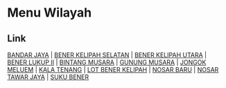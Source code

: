 # Menu Wilayah

## Link

[BANDAR JAYA](https://github.com/gigit-pemilu/pemilu-2024-11-aceh/tree/main/pilpres/hitung-suara/sub/11-aceh/sub/17-bener-meriah/sub/08-bener-kelipah/sub/2001-bandar-jaya)
 | 
[BENER KELIPAH SELATAN](https://github.com/gigit-pemilu/pemilu-2024-11-aceh/tree/main/pilpres/hitung-suara/sub/11-aceh/sub/17-bener-meriah/sub/08-bener-kelipah/sub/2006-bener-kelipah-selatan)
 | 
[BENER KELIPAH UTARA](https://github.com/gigit-pemilu/pemilu-2024-11-aceh/tree/main/pilpres/hitung-suara/sub/11-aceh/sub/17-bener-meriah/sub/08-bener-kelipah/sub/2009-bener-kelipah-utara)
 | 
[BENER LUKUP II](https://github.com/gigit-pemilu/pemilu-2024-11-aceh/tree/main/pilpres/hitung-suara/sub/11-aceh/sub/17-bener-meriah/sub/08-bener-kelipah/sub/2004-bener-lukup-ii)
 | 
[BINTANG MUSARA](https://github.com/gigit-pemilu/pemilu-2024-11-aceh/tree/main/pilpres/hitung-suara/sub/11-aceh/sub/17-bener-meriah/sub/08-bener-kelipah/sub/2007-bintang-musara)
 | 
[GUNUNG MUSARA](https://github.com/gigit-pemilu/pemilu-2024-11-aceh/tree/main/pilpres/hitung-suara/sub/11-aceh/sub/17-bener-meriah/sub/08-bener-kelipah/sub/2005-gunung-musara)
 | 
[JONGOK MELUEM](https://github.com/gigit-pemilu/pemilu-2024-11-aceh/tree/main/pilpres/hitung-suara/sub/11-aceh/sub/17-bener-meriah/sub/08-bener-kelipah/sub/2002-jongok-meluem)
 | 
[KALA TENANG](https://github.com/gigit-pemilu/pemilu-2024-11-aceh/tree/main/pilpres/hitung-suara/sub/11-aceh/sub/17-bener-meriah/sub/08-bener-kelipah/sub/2008-kala-tenang)
 | 
[LOT BENER KELIPAH](https://github.com/gigit-pemilu/pemilu-2024-11-aceh/tree/main/pilpres/hitung-suara/sub/11-aceh/sub/17-bener-meriah/sub/08-bener-kelipah/sub/2010-lot-bener-kelipah)
 | 
[NOSAR BARU](https://github.com/gigit-pemilu/pemilu-2024-11-aceh/tree/main/pilpres/hitung-suara/sub/11-aceh/sub/17-bener-meriah/sub/08-bener-kelipah/sub/2012-nosar-baru)
 | 
[NOSAR TAWAR JAYA](https://github.com/gigit-pemilu/pemilu-2024-11-aceh/tree/main/pilpres/hitung-suara/sub/11-aceh/sub/17-bener-meriah/sub/08-bener-kelipah/sub/2011-nosar-tawar-jaya)
 | 
[SUKU BENER](https://github.com/gigit-pemilu/pemilu-2024-11-aceh/tree/main/pilpres/hitung-suara/sub/11-aceh/sub/17-bener-meriah/sub/08-bener-kelipah/sub/2003-suku-bener)

